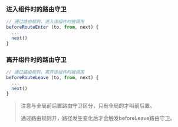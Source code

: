 ### 进入组件时的路由守卫
```js
// 通过路由规则，进入该组件时被调用
beforeRouteEnter (to, from, next) {
  ...
  next()
}
```
### 离开组件时的路由守卫
```js
// 通过路由规则，离开该组件时被调用
beforeRouteLeave (to, from, next) {
  ...
  next()
}
```
>注意与全局前后置路由守卫区分，只有全局的才叫前后置。
>
>通过路由规则开，路径发生变化后才会触发beforeLeave路由守卫。
